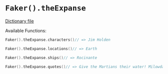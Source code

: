 # `Faker().theExpanse`

[Dictionary file](../core/src/main/resources/locales/en/the_expanse.yml)

Available Functions:  
```kotlin
Faker().theExpanse.characters()// => Jim Holden

Faker().theExpanse.locations()// => Earth

Faker().theExpanse.ships()// => Rocinante

Faker().theExpanse.quotes()// => Give the Martians their water! Milowda na animals. You have every right to be angry. You should be angry. But if we act like animals, we only justify their belief that we are. Gif im fo imalowda xitim. Treat them the way they should treat us.
```
